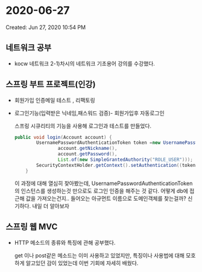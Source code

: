 # 2020-06-27

Created: Jun 27, 2020 10:54 PM

## 네트워크 공부

- kocw 네트워크 2-1)차시의 네트워크 기초용어 강의를 수강했다.

## 스프링 부트 프로젝트(인강)

- 회원가입 인증메일 테스트 , 리팩토링
- 로그인기능(입력받은 닉네임,패스워드 검증)- 회원가입후 자동로그인

    스프링 시큐리티의 기능을 사용해 로그인과 테스트를 만들었다.

    ```java
    public void login(Account account) {
            UsernamePasswordAuthenticationToken token =new UsernamePasswordAuthenticationToken(
                    account.getNickname(),
                    account.getPassword(),
                    List.of(new SimpleGrantedAuthority("ROLE_USER")));
            SecurityContextHolder.getContext().setAuthentication((token));
        }
    ```

    이 과정에 대해 열심히 찾아봤는데, UsernamePasswordAuthenticationToken 의 인스턴스를 생성하는것 만으로도 로그인 인증을 해주는 것 같다. 어떻게 db에 접근해 값을 가져오는건지.. 들어오는 아규먼트 이름으로 도메인객체를 찾는걸까? 신기하다. 내일 더 알아보자

## 스프링 웹 MVC

- HTTP 메소드의 종류와 특징에 관해 공부했다.

    get 이나 post같은 메소드는 이미 사용하고 있었지만, 특징이나 사용법에 대해 모호하게 알고있던 감이 있었는데 이번 기회에 자세히 배웠다.